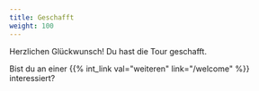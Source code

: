 ```yaml
---
title: Geschafft
weight: 100
---
```


Herzlichen Glückwunsch! Du hast die Tour geschafft. 

Bist du an einer {{% int_link val="weiteren" link="/welcome" %}} interessiert?